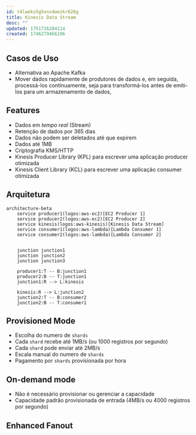 ```yaml
---
id: t4lwoks5g5xnvdwezkr626g
title: Kinesis Data Stream
desc: ""
updated: 1751726284114
created: 1746279466196
---
```


## Casos de Uso

- Alternativa ao Apache Kafka
- Mover dados rapidamente de produtores de dados e, em seguida, processá-los continuamente, seja para transformá-los antes de emiti-los para um armazenamento de dados,

## Features

- Dados em _tempo real_ (Stream)
- Retenção de dados por 365 dias
- Dados não podem ser deletados até que expirem
- Dados até 1MB
- Criptografia KMS/HTTP
- Kinesis Producer Library (KPL) para escrever uma aplicação producer otimizada
- Kinesis Client Library (KCL) para escrever uma aplicação consumer otimizada

## Arquitetura

```mermaid
architecture-beta
    service producer1(logos:aws-ec2)[EC2 Producer 1]
    service producer2(logos:aws-ec2)[EC2 Producer 2]
    service kinesis(logos:aws-kinesis)[Kinesis Data Stream]
    service consumer1(logos:aws-lambda)[Lambda Consumer 1]
    service consumer2(logos:aws-lambda)[Lambda Consumer 2]


    junction junction1
    junction junction2
    junction junction3

    producer1:T -- B:junction1
    producer2:B -- T:junction1
    junction1:R --> L:kinesis

    kinesis:R --> L:junction2
    junction2:T -- B:consumer2
    junction2:B -- T:consumer1
```

## Provisioned Mode

- Escolha do numero de `shards`
- Cada `shard` recebe até 1MB/s (ou 1000 registros por segundo)
- Cada `shard` pode enviar até 2MB/s
- Escala manual do numero de `shards`
- Pagamento por `shards` provisionada por hora

## On-demand mode

- Não é necessário provisionar ou gerenciar a capacidade
- Capacidade padrão provisionada de entrada (4MB/s ou 4000 registros por segundo)

## Enhanced Fanout
